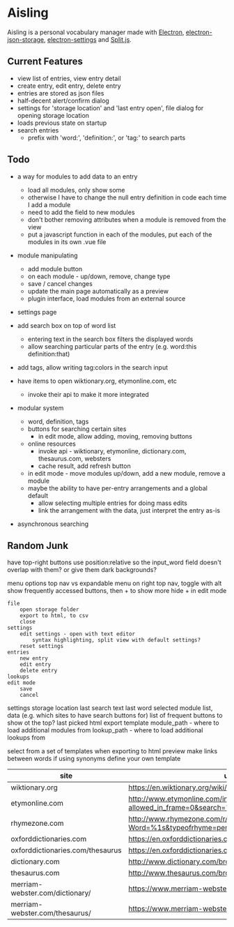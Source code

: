 # Aisling
Aisling is a personal vocabulary manager made with [Electron](https://electronjs.org/), [electron-json-storage](https://github.com/electron-userland/electron-json-storage), [electron-settings](https://github.com/nathanbuchar/electron-settings) and [Split.js](https://nathancahill.github.io/Split.js/).

## Current Features

- view list of entries, view entry detail
- create entry, edit entry, delete entry
- entries are stored as json files
- half-decent alert/confirm dialog
- settings for 'storage location' and 'last entry open', file dialog for opening storage location
- loads previous state on startup
- search entries
    - prefix with 'word:', 'definition:', or 'tag:' to search parts

## Todo

- a way for modules to add data to an entry
    - load all modules, only show some
    - otherwise I have to change the null entry definition in code each time I add a module
    - need to add the field to new modules
    - don't bother removing attributes when a module is removed from the view
    - put a javascript function in each of the modules, put each of the modules in its own .vue file

- module manipulating
    - add module button
    - on each module - up/down, remove, change type
    - save / cancel changes
    - update the main page automatically as a preview
    - plugin interface, load modules from an external source
- settings page
- add search box on top of word list
    - entering text in the search box filters the displayed words
    - allow searching particular parts of the entry (e.g. word:this definition:that)
- add tags, allow writing tag:colors in the search input
- have items to open wiktionary.org, etymonline.com, etc
    - invoke their api to make it more integrated
- modular system
    - word, definition, tags
    - buttons for searching certain sites
        - in edit mode, allow adding, moving, removing buttons
    - online resources
        - invoke api - wiktionary, etymonline, dictionary.com, thesaurus.com, websters
        - cache result, add refresh button
    - in edit mode - move modules up/down, add a new module, remove a module
    - maybe the ability to have per-entry arrangements and a global default
        - allow selecting multiple entries for doing mass edits
        - link the arrangement with the data, just interpret the entry as-is
- asynchronous searching


## Random Junk


have top-right buttons use position:relative so the input_word field doesn't overlap with them?
    or give them dark backgrounds?


menu options
    top nav vs expandable menu on right
        top nav, toggle with alt
    show frequently accessed buttons, then + to show more
        hide + in edit mode

    file
        open storage folder
        export to html, to csv
        close
    settings
        edit settings - open with text editor
            syntax highlighting, split view with default settings?
        reset settings
    entries
        new entry
        edit entry
        delete entry
    lookups
    edit mode
        save
        cancel
    


settings
    storage location
    last search text
    last word selected
    module list, data (e.g. which sites to have search buttons for)
    list of frequent buttons to show ot the top?
    last picked html export template
    module_path - where to load additional modules from
    lookup_path - where to load additional lookups from



select from a set of templates when exporting to html
    preview
    make links between words if using synonyms
    define your own template


| site | url |
|--- |--- |
| wiktionary.org | https://en.wiktionary.org/wiki/%1s |
| etymonline.com | http://www.etymonline.com/index.php?allowed_in_frame=0&search=%1s |
| rhymezone.com | http://www.rhymezone.com/r/rhyme.cgi?Word=%1s&typeofrhyme=perfect&org1=syl&org2=l&org3=y |
| oxforddictionaries.com | https://en.oxforddictionaries.com/definition/us/%1s |
| oxforddictionaries.com/thesaurus | https://en.oxforddictionaries.com/thesaurus/%1s |
| dictionary.com | http://www.dictionary.com/browse/%1s?s=t |
| thesaurus.com | http://www.thesaurus.com/browse/%1s?s=t |
| merriam-webster.com/dictionary/ | https://www.merriam-webster.com/dictionary/%1s |
| merriam-webster.com/thesaurus/ | https://www.merriam-webster.com/thesaurus/%1s |

